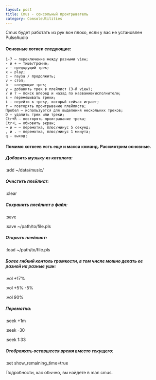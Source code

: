 ```yaml
---
layout: post
title: Cmus - сонсольный проигрыватель
category: ConsoleUtilities
---
```


Cmus будет работать из рук вон плохо, если у вас не установлен PulseAudio

#### Основные хоткеи следующие:

    1-7 — переключение между разными view;
    - и + — тише/громче;
    z — предыдущий трек;
    x — play;
    c — пауза / продолжить;
    v — стоп;
    b — следующие трек;
    y — добавить трек в плейлист (3-й view);
    / и ? — поиск вперед и назад по названию/исполнителю;
    s — перемешивать треки;
    i — перейти к треку, который сейчас играет;
    r — повторять проигрывание плейлиста;
    Пробел — используется для выделения нескольких треков;
    D — удалить трек или треки;
    Ctr+R — повторять проигрывание трека;
    Ctr+L — обновить экран;
    → и ← — перемотка, плюс/минус 5 секунд;
    , и . — перемотка, плюс/минус 1 минута;
    q — выход;

#### Помимо хоткеев есть еще и масса команд. Рассмотрим основные.

##### Добавить музыку из каталога:

:add ~/data/music/

##### Очистить плейлист:

:clear

##### Сохранить плейлист в файл:

:save

:save ~/path/to/file.pls

##### Открыть плейлист:

:load ~/path/to/file.pls

##### Более гибкий контоль громкости, в том числе можно делать ее разной на разные уши:

:vol +17%

:vol +5% -5%

:vol 90%

##### Перемотка:

:seek +1m

:seek -30

:seek 1:33

##### Отображать оставшееся время вместо текущего:

:set show_remaining_time=true

Подробности, как обычно, вы найдете в man cmus.
